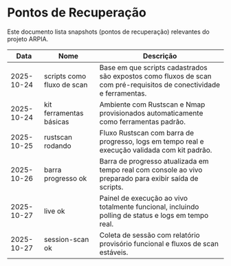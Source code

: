 # Pontos de Recuperação

Este documento lista snapshots (pontos de recuperação) relevantes do projeto ARPIA.

| Data | Nome | Descrição |
| --- | --- | --- |
| 2025-10-24 | scripts como fluxo de scan | Base em que scripts cadastrados são expostos como fluxos de scan com pré-requisitos de conectividade e ferramentas. |
| 2025-10-24 | kit ferramentas básicas | Ambiente com Rustscan e Nmap provisionados automaticamente como ferramentas padrão. |
| 2025-10-25 | rustscan rodando | Fluxo Rustscan com barra de progresso, logs em tempo real e execução validada com kit padrão. |
| 2025-10-26 | barra progresso ok | Barra de progresso atualizada em tempo real com console ao vivo preparado para exibir saída de scripts. |
| 2025-10-27 | live ok | Painel de execução ao vivo totalmente funcional, incluindo polling de status e logs em tempo real. |
| 2025-10-27 | session-scan ok | Coleta de sessão com relatório provisório funcional e fluxos de scan estáveis. |
